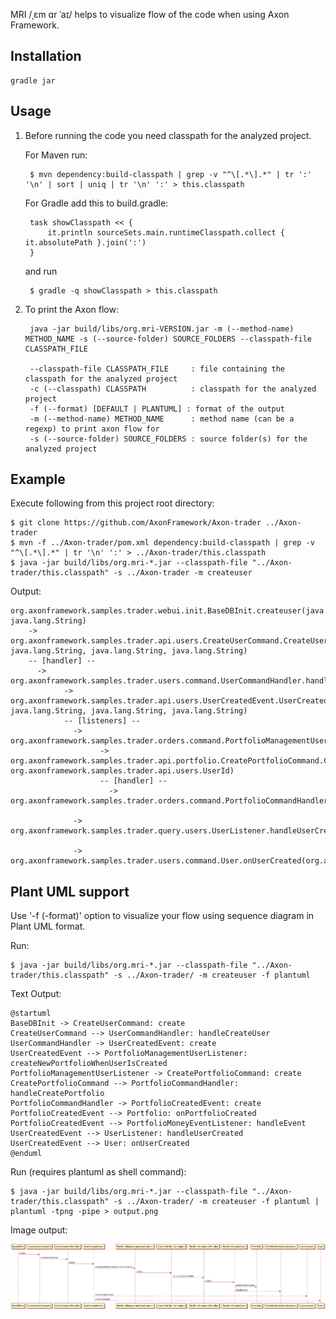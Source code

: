 MRI /ˌɛm ɑr ˈaɪ/ helps to visualize flow of the code when using Axon Framework.

Installation
------------

	gradle jar

Usage
-----

1. Before running the code you need classpath for the analyzed project.

	For Maven run:

		$ mvn dependency:build-classpath | grep -v "^\[.*\].*" | tr ':' '\n' | sort | uniq | tr '\n' ':' > this.classpath

	For Gradle add this to build.gradle:

		task showClasspath << {
    		it.println sourceSets.main.runtimeClasspath.collect { it.absolutePath }.join(':')
    	}

	and run

		$ gradle -q showClasspath > this.classpath

2. To print the Axon flow:

		java -jar build/libs/org.mri-VERSION.jar -m (--method-name) METHOD_NAME -s (--source-folder) SOURCE_FOLDERS --classpath-file CLASSPATH_FILE
    
		--classpath-file CLASSPATH_FILE     : file containing the classpath for the analyzed project
		-c (--classpath) CLASSPATH          : classpath for the analyzed project
        -f (--format) [DEFAULT | PLANTUML] : format of the output
		-m (--method-name) METHOD_NAME      : method name (can be a regexp) to print axon flow for
		-s (--source-folder) SOURCE_FOLDERS : source folder(s) for the analyzed project
    
Example
-------

Execute following from this project root directory:

	$ git clone https://github.com/AxonFramework/Axon-trader ../Axon-trader
	$ mvn -f ../Axon-trader/pom.xml dependency:build-classpath | grep -v "^\[.*\].*" | tr '\n' ':' > ../Axon-trader/this.classpath
	$ java -jar build/libs/org.mri-*.jar --classpath-file "../Axon-trader/this.classpath" -s ../Axon-trader -m createuser

Output:

	org.axonframework.samples.trader.webui.init.BaseDBInit.createuser(java.lang.String, java.lang.String)
        -> org.axonframework.samples.trader.api.users.CreateUserCommand.CreateUserCommand(org.axonframework.samples.trader.api.users.UserId, java.lang.String, java.lang.String, java.lang.String)
        -- [handler] --
          -> org.axonframework.samples.trader.users.command.UserCommandHandler.handleCreateUser(org.axonframework.samples.trader.api.users.CreateUserCommand)
                -> org.axonframework.samples.trader.api.users.UserCreatedEvent.UserCreatedEvent(org.axonframework.samples.trader.api.users.UserId, java.lang.String, java.lang.String, java.lang.String)
                -- [listeners] --
                  -> org.axonframework.samples.trader.orders.command.PortfolioManagementUserListener.createNewPortfolioWhenUserIsCreated(org.axonframework.samples.trader.api.users.UserCreatedEvent)
                        -> org.axonframework.samples.trader.api.portfolio.CreatePortfolioCommand.CreatePortfolioCommand(org.axonframework.samples.trader.api.orders.trades.PortfolioId, org.axonframework.samples.trader.api.users.UserId)
                        -- [handler] --
                          -> org.axonframework.samples.trader.orders.command.PortfolioCommandHandler.handleCreatePortfolio(org.axonframework.samples.trader.api.portfolio.CreatePortfolioCommand)

                  -> org.axonframework.samples.trader.query.users.UserListener.handleUserCreated(org.axonframework.samples.trader.api.users.UserCreatedEvent)

                  -> org.axonframework.samples.trader.users.command.User.onUserCreated(org.axonframework.samples.trader.api.users.UserCreatedEvent)

Plant UML support
-------

Use '-f (-format)' option to visualize your flow using sequence diagram in Plant UML format.

Run:

	$ java -jar build/libs/org.mri-*.jar --classpath-file "../Axon-trader/this.classpath" -s ../Axon-trader/ -m createuser -f plantuml

Text Output:

	@startuml
	BaseDBInit -> CreateUserCommand: create
	CreateUserCommand --> UserCommandHandler: handleCreateUser
	UserCommandHandler -> UserCreatedEvent: create
	UserCreatedEvent --> PortfolioManagementUserListener: createNewPortfolioWhenUserIsCreated
	PortfolioManagementUserListener -> CreatePortfolioCommand: create
	CreatePortfolioCommand --> PortfolioCommandHandler: handleCreatePortfolio
	PortfolioCommandHandler -> PortfolioCreatedEvent: create
	PortfolioCreatedEvent --> Portfolio: onPortfolioCreated
	PortfolioCreatedEvent --> PortfolioMoneyEventListener: handleEvent
	UserCreatedEvent --> UserListener: handleUserCreated
	UserCreatedEvent --> User: onUserCreated
	@enduml
	
Run (requires plantuml as shell command):

	$ java -jar build/libs/org.mri-*.jar --classpath-file "../Axon-trader/this.classpath" -s ../Axon-trader/ -m createuser -f plantuml | plantuml -tpng -pipe > output.png

Image output:

![Example Axon flow as Plant UML sequence diagram](example-puml.png)
